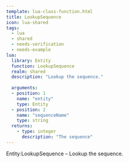```yaml
---
template: lua-class-function.html
title: LookupSequence
icon: lua-shared
tags:
  - lua
  - shared
  - needs-verification
  - needs-example
lua:
  library: Entity
  function: LookupSequence
  realm: shared
  description: "Lookup the sequence."
  
  arguments:
  - position: 1
    name: "entity"
    type: Entity
  - position: 2
    name: "sequenceName"
    type: string
  returns:
    - type: integer
      description: "The sequence"
---
```


<div class="lua__search__keywords">
Entity:LookupSequence &#x2013; Lookup the sequence.
</div>
